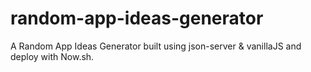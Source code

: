# random-app-ideas-generator
A Random App Ideas Generator built using json-server &amp; vanillaJS and deploy with Now.sh.
